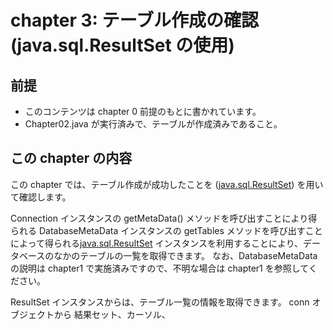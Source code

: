 # chapter 3: テーブル作成の確認 (java.sql.ResultSet の使用)

## 前提

- このコンテンツは chapter 0 前提のもとに書かれています。
- Chapter02.java が実行済みで、テーブルが作成済みであること。

## この chapter の内容

この chapter では、テーブル作成が成功したことを ([java.sql.ResultSet](https://docs.oracle.com/en/java/javase/11/docs/api/java.sql/java/sql/ResultSet.html)) を用いて確認します。

Connection インスタンスの getMetaData() メソッドを呼び出すことにより得られる DatabaseMetaData インスタンスの getTables メソッドを呼び出すことによって得られる[java.sql.ResultSet](https://docs.oracle.com/en/java/javase/11/docs/api/java.sql/java/sql/ResultSet.html) インスタンスを利用することにより、データベースのなかのテーブルの一覧を取得できます。
なお、DatabaseMetaData の説明は chapter1 で実施済みですので、不明な場合は chapter1 を参照してください。

ResultSet インスタンスからは、テーブル一覧の情報を取得できます。
conn オブジェクトから
結果セット、カーソル、
